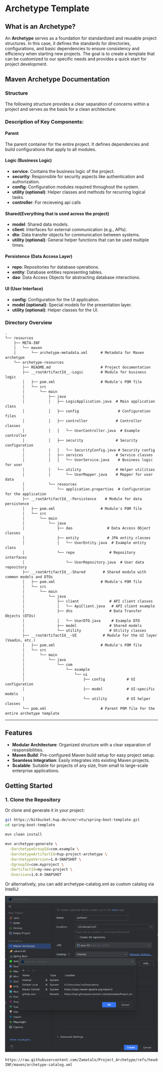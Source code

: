 # Archetype Template

## What is an Archetype?

An **Archetype** serves as a foundation for standardized and reusable project structures. In this case, it defines the
standards for directories, configurations, and basic dependencies to ensure consistency and efficiency when starting new
projects. The goal is to create a template that can be customized to our specific needs and provides a quick start for
project development.

## Maven Archetype Documentation

### Structure

The following structure provides a clear separation of concerns within a project and serves as the basis for a clean
architecture:

### Description of Key Components:

#### **Parent**

The parent container for the entire project. It defines dependencies and build configurations that apply to all modules.

#### **Logic (Business Logic)**

- **service**: Contains the business logic of the project.
- **security**: Responsible for security aspects like authentication and authorization.
- **config**: Configuration modules required throughout the system.
- **utility (optional)**: Helper classes and methods for recurring logical tasks.
- **controller**: For recieveing api calls

#### **Shared**(Everything that is used across the project)

- **model**: Shared data models.
- **client**: Interfaces for external communication (e.g., APIs).
- **dto**: Data transfer objects for communication between systems.
- **utility (optional)**: General helper functions that can be used multiple times.

#### **Persistence (Data Access Layer)**

- **repo**: Repositories for database operations.
- **entity**: Database entities representing tables.
- **dao**: Data Access Objects for abstracting database interactions.

#### **UI (User Interface)**

- **config**: Configuration for the UI application.
- **model (optional)**: Special models for the presentation layer.
- **utility (optional)**: Helper classes for the UI.

### Directory Overview
```plaintext
.
└── resources
    ├── META-INF
    │   └── maven
    │       └── archetype-metadata.xml      # Metadata for Maven archetype
    └── archetype-resources
        ├── README.md                       # Project documentation
        ├── __rootArtifactId__-Logic        # Module for business logic
        │   ├── pom.xml                     # Module's POM file
        │   └── src
        │       └── main
        │           ├── java
        │           │   ├── LogicApplication.java  # Main application class
        │           │   ├── config                  # Configuration files
        │           │   ├── controller             # Controller classes
        │           │   │   └── UserController.java  # Example controller
        │           │   ├── security               # Security configuration
        │           │   │   └── SecurityConfig.java # Security config
        │           │   ├── services               # Service classes
        │           │   │   └── UserService.java    # Business logic for user
        │           │   └── utility                # Helper utilities
        │           │       └── UserMapper.java    # Mapper for user data
        │           └── resources
        │               └── application.properties  # Configuration for the application
        ├── __rootArtifactId__-Persistence    # Module for data persistence
        │   ├── pom.xml                     # Module's POM file
        │   └── src
        │       └── main
        │           └── java
        │               ├── dao                # Data Access Object classes
        │               ├── entity             # JPA entity classes
        │               │   └── UserEntity.java  # Example entity class
        │               └── repo                # Repository interfaces
        │                   └── UserRepository.java  # User data repository
        ├── __rootArtifactId__-Shared        # Shared module with common models and DTOs
        │   ├── pom.xml                     # Module's POM file
        │   └── src
        │       └── main
        │           └── java
        │               ├── client              # API client classes
        │               │   └── ApiClient.java   # API client example
        │               ├── dto                 # Data Transfer Objects (DTOs)
        │               │   └── UserDTO.java     # Example DTO
        │               ├── model               # Shared models
        │               └── utility             # Utility classes
        ├── __rootArtifactId__-UI            # Module for the UI layer (Vaadin, etc.)
        │   ├── pom.xml                     # Module's POM file
        │   └── src
        │       └── main
        │           └── java
        │               └── com
        │                   └── example
        │                       └── ui
        │                           ├── config          # UI configuration
        │                           ├── model           # UI-specific models
        │                           └── utility         # UI helper classes
        └── pom.xml                         # Parent POM file for the entire archetype template
```
---
## Features

- **Modular Architecture**: Organized structure with a clear separation of responsibilities.
- **Maven Build**: Pre-configured Maven build setup for easy project setup.
- **Seamless Integration**: Easily integrates into existing Maven projects.
- **Scalable**: Suitable for projects of any size, from small to large-scale enterprise applications.

## Getting Started

### 1. Clone the Repository



Or clone and generate it in your project:
```bash 
git https://bitbucket.hup.de/scm/~vtu/spring-boot-template.git
cd spring-boot-template
```

```bash 
mvn clean install
```

```bash
mvn archetype:generate \
  -DarchetypeGroupId=com.example \
  -DarchetypeArtifactId=hup-project-archetype \
  -DarchetypeVersion=1.0-SNAPSHOT \
  -DgroupId=com.myproject \
  -DartifactId=my-new-project \
  -Dversion=1.0.0-SNAPSHOT
```
Or alternatively, you can add archetype-catalog.xml as custom catalog via IntelliJ:

<img src=".docs/beispiel.png" width="512" height="512"  alt=""/>

```plaintext
https://raw.githubusercontent.com/Zamatalo/Project_Archetype/refs/heads/master/src/main/resources/META-INF/maven/archetype-catalog.xml
```

